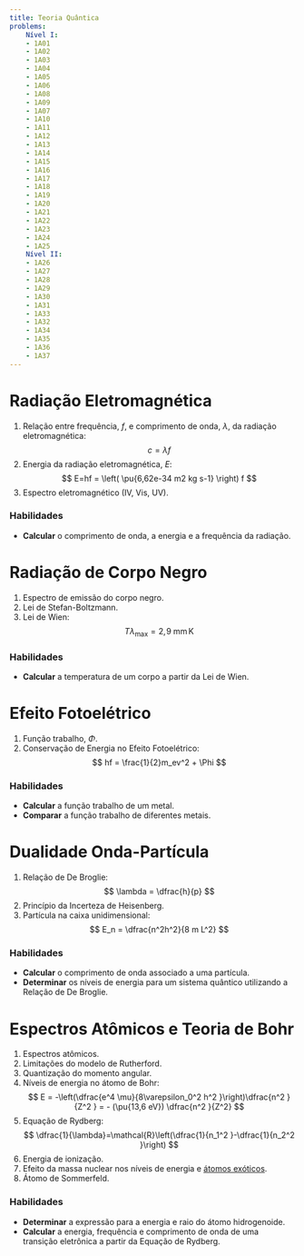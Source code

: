 ```yaml
---
title: Teoria Quântica
problems:
    Nível I:
    - 1A01
    - 1A02
    - 1A03
    - 1A04
    - 1A05
    - 1A06
    - 1A08
    - 1A09
    - 1A07
    - 1A10
    - 1A11
    - 1A12
    - 1A13
    - 1A14
    - 1A15
    - 1A16
    - 1A17
    - 1A18
    - 1A19
    - 1A20
    - 1A21
    - 1A22
    - 1A23
    - 1A24
    - 1A25
    Nível II:
    - 1A26
    - 1A27
    - 1A28
    - 1A29
    - 1A30
    - 1A31
    - 1A33
    - 1A32
    - 1A34
    - 1A35
    - 1A36
    - 1A37
---
```


# Radiação Eletromagnética

1. Relação entre frequência, $f$, e comprimento de onda, $\lambda$, da radiação eletromagnética:
    $$
    c=\lambda f
    $$
2. Energia da radiação eletromagnética, $E$:
    $$
    E=hf = \left( \pu{6,62e-34 m2 kg s-1} \right) f
    $$
3. Espectro eletromagnético (IV, Vis, UV).

### Habilidades

- **Calcular** o comprimento de onda, a energia e a frequência da radiação.

# Radiação de Corpo Negro

1. Espectro de emissão do corpo negro.
2. Lei de Stefan-Boltzmann.
3. Lei de Wien: 
    $$ 
    T \lambda_\text{max} = 2,\!9\;\mathrm{mm\,K}
    $$ 

### Habilidades

- **Calcular** a temperatura de um corpo a partir da Lei de Wien.

# Efeito Fotoelétrico

1. Função trabalho, $\Phi$.
2. Conservação de Energia no Efeito Fotoelétrico: 
    $$
    hf = \frac{1}{2}m_ev^2 + \Phi
    $$

### Habilidades

- **Calcular** a função trabalho de um metal.
- **Comparar** a função trabalho de diferentes metais.

# Dualidade Onda-Partícula

1. Relação de De Broglie: 
    $$ 
    \lambda = \dfrac{h}{p} 
    $$
2. Princípio da Incerteza de Heisenberg.
3. Partícula na caixa unidimensional: 
    $$ 
    E_n = \dfrac{n^2h^2}{8 m L^2} 
    $$

### Habilidades

- **Calcular** o comprimento de onda associado a uma partícula.
-  **Determinar** os níveis de energia para um sistema quântico utilizando a Relação de De Broglie.

# Espectros Atômicos e Teoria de Bohr

1. Espectros atômicos.
2. Limitações do modelo de Rutherford.
3. Quantização do momento angular.
4. Níveis de energia no átomo de Bohr: 
    $$
    E = -\left(\dfrac{e^4 \mu}{8\varepsilon_0^2 h^2 }\right)\dfrac{n^2 }{Z^2 } = - (\pu{13,6 eV}) \dfrac{n^2 }{Z^2} 
    $$
5. Equação de Rydberg: 
    $$
    \dfrac{1}{\lambda}=\mathcal{R}\left(\dfrac{1}{n_1^2 }-\dfrac{1}{n_2^2 }\right) 
    $$
6. Energia de ionização.
7. Efeito da massa nuclear nos níveis de energia e [átomos exóticos](https://en.wikipedia.org/wiki/Exotic_atom).
8. Átomo de Sommerfeld.


### Habilidades

-  **Determinar** a expressão para a energia e raio do átomo hidrogenoide.
-  **Calcular** a energia, frequência e comprimento de onda de uma transição eletrônica a partir da Equação de Rydberg.